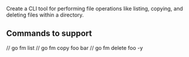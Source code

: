 
Create a CLI tool for performing file operations like listing, copying, and deleting files within a directory.

## Commands to support

// go fm list
// go fm copy foo bar
// go fm delete foo -y
